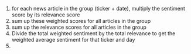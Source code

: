 1. for each news article in the group (ticker + date), multiply the sentiment score by its relevance score 
2. sum up these weighted scores for all articles in the group 
3. sum up the relevance scores for all articles in the group 
4. Divide the total weighted sentiment by the total relevance to get the weighted average sentiment for that ticker and day 
5. 